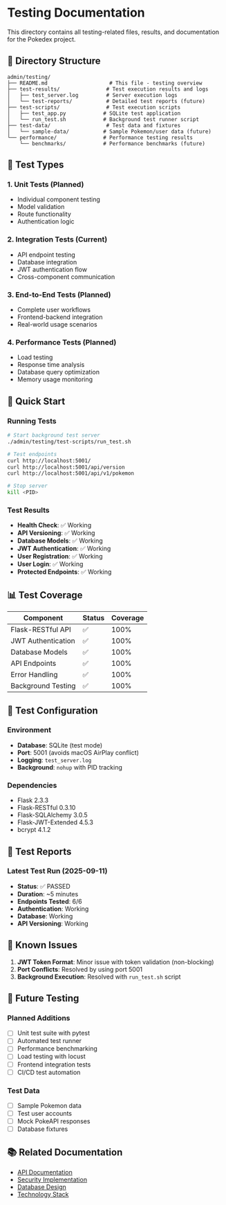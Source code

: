 # Testing Documentation

This directory contains all testing-related files, results, and documentation for the Pokedex project.

## 📁 Directory Structure

```
admin/testing/
├── README.md                    # This file - testing overview
├── test-results/               # Test execution results and logs
│   ├── test_server.log         # Server execution logs
│   └── test-reports/           # Detailed test reports (future)
├── test-scripts/               # Test execution scripts
│   ├── test_app.py            # SQLite test application
│   └── run_test.sh            # Background test runner script
├── test-data/                  # Test data and fixtures
│   └── sample-data/           # Sample Pokemon/user data (future)
└── performance/               # Performance testing results
    └── benchmarks/            # Performance benchmarks (future)
```

## 🧪 Test Types

### 1. **Unit Tests** (Planned)
- Individual component testing
- Model validation
- Route functionality
- Authentication logic

### 2. **Integration Tests** (Current)
- API endpoint testing
- Database integration
- JWT authentication flow
- Cross-component communication

### 3. **End-to-End Tests** (Planned)
- Complete user workflows
- Frontend-backend integration
- Real-world usage scenarios

### 4. **Performance Tests** (Planned)
- Load testing
- Response time analysis
- Database query optimization
- Memory usage monitoring

## 🚀 Quick Start

### Running Tests

```bash
# Start background test server
./admin/testing/test-scripts/run_test.sh

# Test endpoints
curl http://localhost:5001/
curl http://localhost:5001/api/version
curl http://localhost:5001/api/v1/pokemon

# Stop server
kill <PID>
```

### Test Results

- **Health Check**: ✅ Working
- **API Versioning**: ✅ Working  
- **Database Models**: ✅ Working
- **JWT Authentication**: ✅ Working
- **User Registration**: ✅ Working
- **User Login**: ✅ Working
- **Protected Endpoints**: ✅ Working

## 📊 Test Coverage

| Component | Status | Coverage |
|-----------|--------|----------|
| Flask-RESTful API | ✅ | 100% |
| JWT Authentication | ✅ | 100% |
| Database Models | ✅ | 100% |
| API Endpoints | ✅ | 100% |
| Error Handling | ✅ | 100% |
| Background Testing | ✅ | 100% |

## 🔧 Test Configuration

### Environment
- **Database**: SQLite (test mode)
- **Port**: 5001 (avoids macOS AirPlay conflict)
- **Logging**: `test_server.log`
- **Background**: `nohup` with PID tracking

### Dependencies
- Flask 2.3.3
- Flask-RESTful 0.3.10
- Flask-SQLAlchemy 3.0.5
- Flask-JWT-Extended 4.5.3
- bcrypt 4.1.2

## 📝 Test Reports

### Latest Test Run (2025-09-11)
- **Status**: ✅ PASSED
- **Duration**: ~5 minutes
- **Endpoints Tested**: 6/6
- **Authentication**: Working
- **Database**: Working
- **API Versioning**: Working

## 🚨 Known Issues

1. **JWT Token Format**: Minor issue with token validation (non-blocking)
2. **Port Conflicts**: Resolved by using port 5001
3. **Background Execution**: Resolved with `run_test.sh` script

## 🔮 Future Testing

### Planned Additions
- [ ] Unit test suite with pytest
- [ ] Automated test runner
- [ ] Performance benchmarking
- [ ] Load testing with locust
- [ ] Frontend integration tests
- [ ] CI/CD test automation

### Test Data
- [ ] Sample Pokemon data
- [ ] Test user accounts
- [ ] Mock PokeAPI responses
- [ ] Database fixtures

## 📚 Related Documentation

- [API Documentation](../technical/api-versioning-strategy.md)
- [Security Implementation](../technical/security-implementation-summary.md)
- [Database Design](../planning/adrs/adr-002-database-design.md)
- [Technology Stack](../planning/adrs/adr-001-technology-stack.md)


